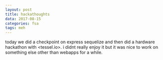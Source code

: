 ```yaml
---
layout: post
title: hackathoughts
data: 2017-08-15
categories: fsa
tags: meh
---
```


today we did a checkpoint on express sequelize and then did a hardware hackathon with <tessel.io>. i didnt really enjoy it but it was nice to work on something else other than webapps for a while.
